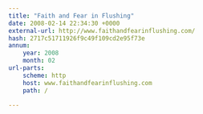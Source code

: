 ```yaml
---
title: "Faith and Fear in Flushing"
date: 2008-02-14 22:34:30 +0000
external-url: http://www.faithandfearinflushing.com/
hash: 2717c51711926f9c49f109cd2e95f73e
annum:
    year: 2008
    month: 02
url-parts:
    scheme: http
    host: www.faithandfearinflushing.com
    path: /

---
```



